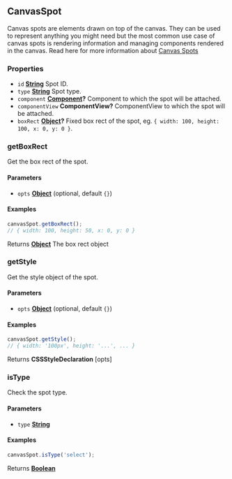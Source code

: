 <!-- Generated by documentation.js. Update this documentation by updating the source code. -->

## CanvasSpot



Canvas spots are elements drawn on top of the canvas. They can be used to represent anything you
might need but the most common use case of canvas spots is rendering information and managing
components rendered in the canvas.
Read here for more information about [Canvas Spots][1]

[Component]: component.html

### Properties

*   `id` **[String][2]** Spot ID.
*   `type` **[String][2]** Spot type.
*   `component` **[Component]?** Component to which the spot will be attached.
*   `componentView` **ComponentView?** ComponentView to which the spot will be attached.
*   `boxRect` **[Object][3]?** Fixed box rect of the spot, eg. `{ width: 100, height: 100, x: 0, y: 0 }`.

### getBoxRect

Get the box rect of the spot.

#### Parameters

*   `opts` **[Object][3]**  (optional, default `{}`)

#### Examples

```javascript
canvasSpot.getBoxRect();
// { width: 100, height: 50, x: 0, y: 0 }
```

Returns **[Object][3]** The box rect object

### getStyle

Get the style object of the spot.

#### Parameters

*   `opts` **[Object][3]**  (optional, default `{}`)

#### Examples

```javascript
canvasSpot.getStyle();
// { width: '100px', height: '...', ... }
```

Returns **CSSStyleDeclaration** \[opts]

### isType

Check the spot type.

#### Parameters

*   `type` **[String][2]**&#x20;

#### Examples

```javascript
canvasSpot.isType('select');
```

Returns **[Boolean][4]**&#x20;

[1]: https://dragifyjs.com/docs/modules/Canvas.html#canvas-spots

[2]: https://developer.mozilla.org/docs/Web/JavaScript/Reference/Global_Objects/String

[3]: https://developer.mozilla.org/docs/Web/JavaScript/Reference/Global_Objects/Object

[4]: https://developer.mozilla.org/docs/Web/JavaScript/Reference/Global_Objects/Boolean
